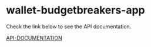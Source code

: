 # wallet-budgetbreakers-app

Check the link below to see the API documentation.

[API-DOCUMENTATION](https://petstore.swagger.io/?url=https://raw.githubusercontent.com/Lalaina0904/wallet-budgetbreakers-app/TD2/Docs/BudgetBacker.yml)
